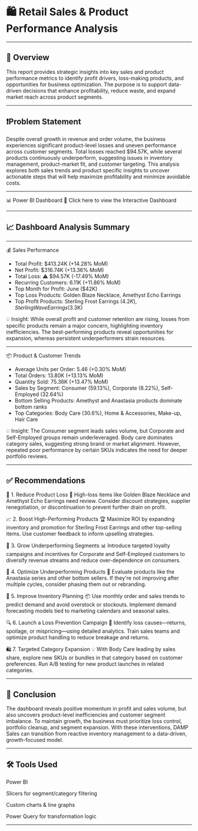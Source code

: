 # 🛍️ Retail Sales & Product Performance Analysis

---

## 📌 Overview
This report provides strategic insights into key sales and product performance metrics to identify profit drivers, loss-making products, and opportunities for business optimization. The purpose is to support data-driven decisions that enhance profitability, reduce waste, and expand market reach across product segments.

---

## ❗Problem Statement
Despite overall growth in revenue and order volume, the business experiences significant product-level losses and uneven performance across customer segments. Total losses reached $94.57K, while several products continuously underperform, suggesting issues in inventory management, product-market fit, and customer targeting. This analysis explores both sales trends and product specific insights to uncover actionable steps that will help maximize profitability and minimize avoidable costs.

---

📊 Power BI Dashboard
🔗 Click here to view the Interactive Dashboard

---

## 📈 Dashboard Analysis Summary

---

 💰 Sales Performance 
- Total Profit:	$413.24K (+14.28% MoM)
- Net Profit:	$316.74K (+13.36% MoM)
- Total Loss:	⚠️ $94.57K (-17.49% MoM)
- Recurring Customers:	6.11K (+11.86% MoM)
- Top Month for Profit:	June ($42K)
- Top Loss Products:	Golden Blaze Necklace, Amethyst Echo Earrings
- Top Profit Products: Sterling Frost Earrings ($4.2K), Sterling Wave Earrings ($3.3K)

💡 Insight: While overall profit and customer retention are rising, losses from specific products remain a major concern, highlighting inventory inefficiencies. The best-performing products reveal opportunities for expansion, whereas persistent underperformers strain resources.

---

📦 Product & Customer Trends

- Average Units per Order:	5.46 (+0.30% MoM)
- Total Orders:	13.80K (+13.13% MoM)
- Quantity Sold:	75.36K (+13.47% MoM)
- Sales by Segment:	Consumer (59.13%), Corporate (8.22%), Self-Employed (32.64%)
- Bottom Selling Products:	Amethyst and Anastasia products dominate bottom ranks
- Top Categories:	Body Care (30.6%), Home & Accessories, Make-up, Hair Care

💡 Insight: The Consumer segment leads sales volume, but Corporate and Self-Employed groups remain underleveraged. Body care dominates category sales, suggesting strong brand or market alignment. However, repeated poor performance by certain SKUs indicates the need for deeper portfolio reviews.

---

## ✅ Recommendations
💼 1. Reduce Product Loss
🧾 High-loss items like Golden Blaze Necklace and Amethyst Echo Earrings need review. Consider discount strategies, supplier renegotiation, or discontinuation to prevent further drain on profit.

📈 2. Boost High-Performing Products
🏆 Maximize ROI by expanding inventory and promotion for Sterling Frost Earrings and other top-selling items. Use customer feedback to inform upselling strategies.

👥 3. Grow Underperforming Segments
📊 Introduce targeted loyalty campaigns and incentives for Corporate and Self-Employed customers to diversify revenue streams and reduce over-dependence on consumers.

🧹 4. Optimize Underperforming Products
🧩 Evaluate products like the Anastasia series and other bottom sellers. If they're not improving after multiple cycles, consider phasing them out or rebranding.

🚚 5. Improve Inventory Planning
📦 Use monthly order and sales trends to predict demand and avoid overstock or stockouts. Implement demand forecasting models tied to marketing calendars and seasonal sales.

🔍 6. Launch a Loss Prevention Campaign
🧪 Identify loss causes—returns, spoilage, or mispricing—using detailed analytics. Train sales teams and optimize product handling to reduce breakage and returns.

🛍️ 7. Targeted Category Expansion
💡 With Body Care leading by sales share, explore new SKUs or bundles in that category based on customer preferences. Run A/B testing for new product launches in related categories.

---

## 📌 Conclusion
The dashboard reveals positive momentum in profit and sales volume, but also uncovers product-level inefficiencies and customer segment imbalance. To maintain growth, the business must prioritize loss control, portfolio cleanup, and segment expansion. With these interventions, DAMP Sales can transition from reactive inventory management to a data-driven, growth-focused model.

---

## 🛠️ Tools Used
Power BI

Slicers for segment/category filtering

Custom charts & line graphs

Power Query for transformation logic

---
